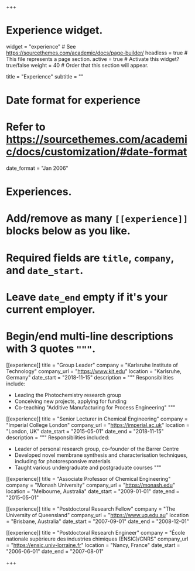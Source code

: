 +++
# Experience widget.
widget = "experience"  # See https://sourcethemes.com/academic/docs/page-builder/
headless = true  # This file represents a page section.
active = true  # Activate this widget? true/false
weight = 40  # Order that this section will appear.

title = "Experience"
subtitle = ""

# Date format for experience
#   Refer to https://sourcethemes.com/academic/docs/customization/#date-format
date_format = "Jan 2006"

# Experiences.
#   Add/remove as many `[[experience]]` blocks below as you like.
#   Required fields are `title`, `company`, and `date_start`.
#   Leave `date_end` empty if it's your current employer.
#   Begin/end multi-line descriptions with 3 quotes `"""`.
[[experience]]
  title = "Group Leader"
  company = "Karlsruhe Institute of Technology"
  company_url = "https://www.kit.edu"
  location = "Karlsruhe, Germany"
  date_start = "2018-11-15"
  description = """
  Responsibilities include:

  * Leading the Photochemistry research group
  * Conceiving new projects, applying for funding
  * Co-teaching "Additive Manufacturing for Process Engineering"
  """

[[experience]]
  title = "Senior Lecturer in Chemical Engineering"
  company = "Imperial College London"
  company_url = "https://imperial.ac.uk"
  location = "London, UK"
  date_start = "2015-05-01"
  date_end = "2018-11-15"
  description = """
  Responsibilities included:

  * Leader of personal research group, co-founder of the
  Barrer Centre
  * Developed novel membrane synthesis and characterisation techniques, including for photoresponsive materials
  * Taught various undergraduate and postgraduate courses
  """

[[experience]]
  title = "Associate Professor of Chemical Engineering"
  company = "Monash University"
  company_url = "https://monash.edu"
  location = "Melbourne, Australia"
  date_start = "2009-01-01"
  date_end = "2015-05-01"

[[experience]]
  title = "Postdoctoral Research Fellow"
  company = "The University of Queensland"
  company_url = "https://www.uq.edu.au"
  location = "Brisbane, Australia"
  date_start = "2007-09-01"
  date_end = "2008-12-01"

[[experience]]
  title = "Postdoctoral Research Engineer"
  company = "École nationale supèrieure des industries chimiques (ENSIC)/CNRS"
  company_url = "https://ensic.univ-lorraine.fr"
  location = "Nancy, France"
  date_start = "2006-06-01"
  date_end = "2007-08-01"


+++
